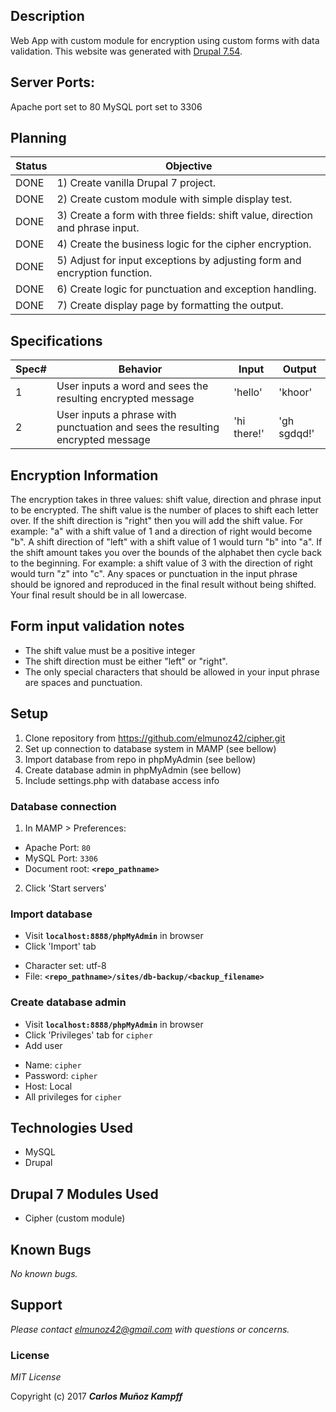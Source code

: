 
## Description

Web App with custom module for encryption using custom forms with data validation.
This website was generated with [Drupal 7.54](https://www.drupal.org/project/drupal/releases/7.54).

## Server Ports:

Apache port set to 80
MySQL port set to 3306

## Planning

|Status| Objective |
|------|-----------|
|DONE| 1) Create vanilla Drupal 7 project.|
|DONE| 2) Create custom module with simple display test.|
|DONE| 3) Create a form with three fields: shift value, direction and phrase input.|
|DONE| 4) Create the business logic for the cipher encryption.|
|DONE| 5) Adjust for input exceptions by adjusting form and encryption function. |
|DONE| 6) Create logic for punctuation and exception handling.|
|DONE| 7) Create display page by formatting the output. |

## Specifications
|Spec# | Behavior           | Input           |         Output |
|------|--------------------|-----------------|----------------|
|1     |User inputs a word and sees the resulting encrypted message| 'hello' | 'khoor'|
|2     |User inputs a phrase with punctuation and sees the resulting encrypted message| 'hi there!' | 'gh sgdqd!'|

## Encryption Information
The encryption takes in three values: shift value, direction and phrase input to be encrypted.
The shift value is the number of places to shift each letter over.
If the shift direction is "right" then you will add the shift value. For example: "a" with a shift value of 1 and a direction of right would become "b". A shift direction of "left" with a shift value of 1 would turn "b" into "a".
If the shift amount takes you over the bounds of the alphabet then cycle back to the beginning. For example: a shift value of 3 with the direction of right would turn "z" into "c".
Any spaces or punctuation in the input phrase should be ignored and reproduced in the final result without being shifted.
Your final result should be in all lowercase.

## Form input validation notes
* The shift value must be a positive integer
* The shift direction must be either "left" or "right".
* The only special characters that should be allowed in your input phrase are spaces and punctuation.

## Setup
1. Clone repository from https://github.com/elmunoz42/cipher.git
2. Set up connection to database system in MAMP (see bellow)
3. Import database from repo in phpMyAdmin (see bellow)
4. Create database admin in phpMyAdmin (see bellow)
5. Include settings.php with database access info

### Database connection
1. In MAMP > Preferences:
 - Apache Port: `80`
 - MySQL Port: `3306`
 - Document root: **`<repo_pathname>`**
2. Click 'Start servers'

### Import database
* Visit **`localhost:8888/phpMyAdmin`** in browser
* Click 'Import' tab
 - Character set: utf-8
 - File: **`<repo_pathname>/sites/db-backup/<backup_filename>`**

### Create database admin
* Visit **`localhost:8888/phpMyAdmin`** in browser
* Click 'Privileges' tab for `cipher`
* Add user
 - Name: `cipher`
 - Password: `cipher`
 - Host: Local
 - All privileges for `cipher`


## Technologies Used

* MySQL
* Drupal

## Drupal 7 Modules Used
* Cipher (custom module)

## Known Bugs

_No known bugs._

## Support

_Please contact elmunoz42@gmail.com with questions or concerns._

### License

*MIT License*

Copyright (c) 2017 _**Carlos Muñoz Kampff**_
